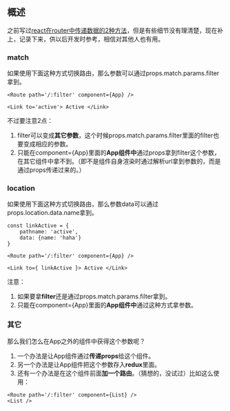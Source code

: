 ## 概述

之前写过[react在router中传递数据的2种方法](http://www.cnblogs.com/yangzhou33/p/8495459.html)，但是有些细节没有理清楚，现在补上，记录下来，供以后开发时参考，相信对其他人也有用。

### match

如果使用下面这种方式切换路由，那么参数可以通过props.match.params.filter拿到。

```
<Route path='/:filter' component={App} />

<Link to='active'> Active </Link>
```

不过要注意2点：
1. filter可以变成**其它参数**，这个时候props.match.params.filter里面的filter也要变成相应的参数。
2. 只能在component={App}里面的**App组件中**通过props拿到filter这个参数，在其它组件中拿不到。（即不是组件自身渲染时通过解析url拿到参数的，而是通过props传递过来的。）

### location

如果使用下面这种方式切换路由，那么参数data可以通过props.location.data.name拿到。

```
const linkActive = {
    pathname: 'active',
    data: {name: 'haha'}
}

<Route path='/:filter' component={App} />

<Link to={ linkActive }> Active </Link>
```

注意：
1. 如果要拿**filter**还是通过props.match.params.filter拿到。
2. 只能在component={App}里面的**App组件中**通过这种方式拿参数。

### 其它

那么我们怎么在App之外的组件中获得这个参数呢？
1. 一个办法是让App组件通过**传递props**给这个组件。
2. 另一个办法是让App组件把这个参数存入**redux**里面。
3. 还有一个办法是在这个组件前面**加一个路由**。（猜想的，没试过）比如这么使用：

```
<Route path='/:filter' component={List} />
<List />
```
